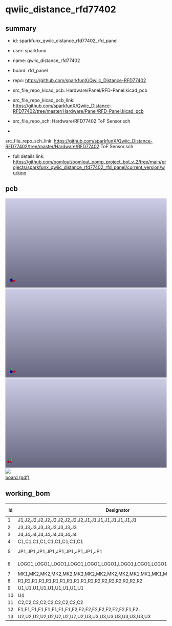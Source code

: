 # qwiic_distance_rfd77402
 
## summary 
* id: sparkfunx_qwiic_distance_rfd77402_rfd_panel
* user: sparkfunx
* name: qwiic_distance_rfd77402
* board: rfd_panel
* repo: https://github.com/sparkfunX/Qwiic_Distance-RFD77402
* src_file_repo_kicad_pcb: Hardware/Panel/RFD-Panel.kicad_pcb
* src_file_repo_kicad_pcb_link: https://github.com/sparkfunX/Qwiic_Distance-RFD77402/tree/master/Hardware/Panel/RFD-Panel.kicad_pcb


* src_file_repo_sch: Hardware/RFD77402 ToF Sensor.sch
*
 src_file_repo_sch_link: https://github.com/sparkfunX/Qwiic_Distance-RFD77402/tree/master/Hardware/RFD77402 ToF Sensor.sch
* full details link: https://github.com/oomlout/oomlout_oomp_project_bot_v_2/tree/main/projects/sparkfunx_qwiic_distance_rfd77402_rfd_panel/current_version/working  


## pcb  
![](working_3d_600.png) 
![](working_3d_front_600.png)  
![](working_3d_back_600.png)  
![](working_600.png)  
[board (pdf)](working.pdf)  

## working_bom
| Id | Designator | Footprint | Quantity | Designation | Supplier and ref |  | None | 
| --- | --- | --- | --- | --- | --- | --- | --- | 
| 1 | J1,J2,J2,J2,J2,J2,J2,J2,J2,J2,J1,J1,J1,J1,J1,J1,J1,J1 | 1X04_1MM_RA | 18 | Qwiic_Connector |  |  | [''] | 
| 2 | J3,J3,J3,J3,J3,J3,J3,J3,J3 | 1X01_NO_SILK | 9 | CONN_01X01 |  |  | [''] | 
| 3 | J4,J4,J4,J4,J4,J4,J4,J4,J4 | 1X04_NO_SILK | 9 | I2C_Standard_PTH_Connector |  |  | [''] | 
| 4 | C1,C1,C1,C1,C1,C1,C1,C1,C1 | 0603 | 9 | 0.1uF |  |  | [''] | 
| 5 | JP1,JP1,JP1,JP1,JP1,JP1,JP1,JP1,JP1 | SMT-JUMPER_3_2-NC_PASTE_SILK | 9 | JUMPER-SMT_3_2-NC_PASTE_SILK |  |  | [''] | 
| 6 | LOGO1,LOGO1,LOGO1,LOGO1,LOGO1,LOGO1,LOGO1,LOGO1,LOGO1 | OSHW-LOGO-MINI | 9 | SPARKFUN-AESTHETICS_OSHW-LOGOS |  |  | [''] | 
| 7 | MK1,MK2,MK2,MK2,MK2,MK2,MK2,MK2,MK2,MK2,MK1,MK1,MK1,MK1,MK1,MK1,MK1,MK1 | STAND-OFF | 18 | Mounting_Hole |  |  | [''] | 
| 8 | R1,R2,R1,R1,R1,R1,R1,R1,R1,R1,R2,R2,R2,R2,R2,R2,R2,R2 | 0603 | 18 | 4.7k |  |  | [''] | 
| 9 | U1,U1,U1,U1,U1,U1,U1,U1,U1 | RFD77402 | 9 | RFD77402 |  |  | [''] | 
| 10 | U4 | CREATIVE_COMMONS | 1 | CC_LICENSE |  |  | [''] | 
| 11 | C2,C2,C2,C2,C2,C2,C2,C2,C2 | 0603 | 9 | 4.7uF |  |  | [''] | 
| 12 | F1,F1,F1,F1,F1,F1,F1,F1,F2,F2,F2,F2,F2,F2,F2,F2,F1,F2 | FIDUCIAL-1X2 | 18 | Fiducial |  |  | [''] | 
| 13 | U2,U2,U2,U2,U2,U2,U2,U2,U2,U3,U3,U3,U3,U3,U3,U3,U3,U3 | SPARKX-MEDIUM | 18 | SPARKX-LOGO4 |  |  | [''] | 




